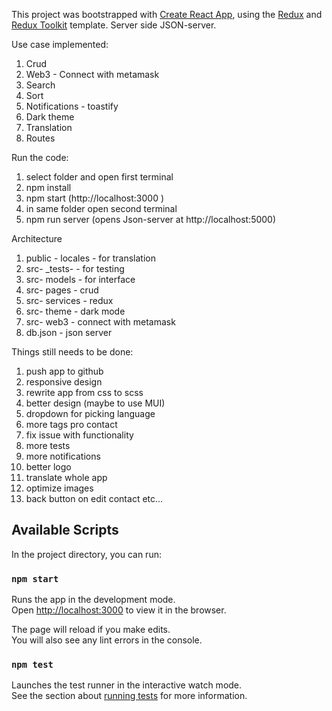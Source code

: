 This project was bootstrapped with [Create React App](https://github.com/facebook/create-react-app), using the [Redux](https://redux.js.org/) and [Redux Toolkit](https://redux-toolkit.js.org/) template.
Server side JSON-server.

Use case implemented:

1. Crud
2. Web3 - Connect with metamask
3. Search
4. Sort
5. Notifications - toastify
6. Dark theme
7. Translation
8. Routes

Run the code:

1. select folder and open first terminal
2. npm install
3. npm start (http://localhost:3000 )
4. in same folder open second terminal
5. npm run server (opens Json-server at http://localhost:5000)

Architecture

1. public - locales - for translation
2. src- \_tests- - for testing
3. src- models - for interface
4. src- pages - crud
5. src- services - redux
6. src- theme - dark mode
7. src- web3 - connect with metamask
8. db.json - json server

Things still needs to be done:

1. push app to github
2. responsive design
3. rewrite app from css to scss
4. better design (maybe to use MUI)
5. dropdown for picking language
6. more tags pro contact
7. fix issue with functionality
8. more tests
9. more notifications
10. better logo
11. translate whole app
12. optimize images
13. back button on edit contact etc...

## Available Scripts

In the project directory, you can run:

### `npm start`

Runs the app in the development mode.<br />
Open [http://localhost:3000](http://localhost:3000) to view it in the browser.

The page will reload if you make edits.<br />
You will also see any lint errors in the console.

### `npm test`

Launches the test runner in the interactive watch mode.<br />
See the section about [running tests](https://facebook.github.io/create-react-app/docs/running-tests) for more information.
